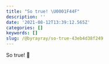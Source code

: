 ```yaml
---
title: "So true! \U0001F44F"
description: ''
date: '2021-08-12T13:39:12.565Z'
categories: []
keywords: []
slug: /@byrayray/so-true-43eb4d38f249
---
```


So true! 👏